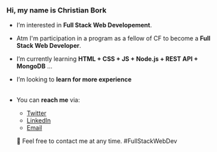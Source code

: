  <h3>Hi, my name is Christian Bork</h3>

+ I’m interested in **Full Stack Web Developement**. <br>
+ Atm I'm participation in a program as a fellow of CF to become a **Full Stack Web Developer**. <br>
+ I’m currently learning **HTML + CSS + JS + Node.js + REST API + MongoDB** ...<br>
+ I’m looking to **learn for more experience**<br> <br>
+ You can **reach me** via: 
  <ul> 
  <li><a href=https://twitter.com/Borkkriz>Twitter</a></li>
  <li><a href=https://www.linkedin.com/in/christian-bork-8a809b243>LinkedIn</a></li>
  <li><a href=mailto:christianbork.private@gmail.com>Email</a></li>
  </ul>
  
  🧡 Feel free to contact me at any time. #FullStackWebDev

<!---
Borkkris/Borkkris is a ✨ special ✨ repository because its `README.md` (this file) appears on your GitHub profile.
You can click the Preview link to take a look at your changes.
--->
